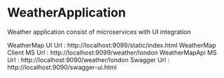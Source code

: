 # WeatherApplication
Weather application consist of microservices with UI integration


WeatherMap UI Url : http://localhost:9099/static/index.html
WeatherMap Client MS Url : http://localhost:9099/weather/london
WeatherMapApi MS Url : http://localhost:9090/weather/london
Swagger Url : http://localhost:9090/swagger-ui.html
